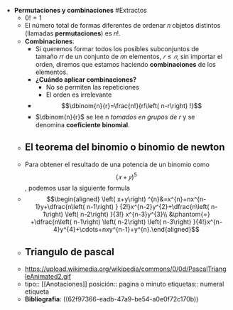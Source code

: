 - **Permutaciones y combinaciones** #Extractos
	- $0! = 1$
	- El número total de formas diferentes de ordenar 𝑛 objetos distintos (llamadas **permutaciones**) es 𝑛!.
	- **Combinaciones**:
		- Si queremos formar todos los posibles subconjuntos de tamaño 𝑟r de un conjunto de 𝑛n elementos, $𝑟≤𝑛$, sin importar el orden, diremos que estamos haciendo **combinaciones** de los elementos.
		- **¿Cuándo aplicar combinaciones?**
			- No se permiten las repeticiones
			- El orden es irrelevante
		- $$\dbinom{n}{r}=\frac{n!}{r!\left( n-r\right) !}$$
		- $\dbinom{n}{r}$ se lee n *tomados en grupos de* 𝑟 y se denomina **coeficiente binomial**.
	- ## El teorema del binomio o binomio de newton
	- Para obtener el resultado de una potencia de un binomio como $$(𝑥+𝑦)^5$$, podemos usar la siguiente formula
	- $$\begin{aligned} \left( x+y\right) ^{n}&=x^{n}+nx^{n-1}y+\dfrac{n\left( n-1\right) } {2!}x^{n-2}y^{2}+\dfrac{n\left( n-1\right) \left( n-2\right) }{3!} x^{n-3}y^{3}\\ &\phantom{=} +\dfrac{n\left( n-1\right) \left( n-2\right) \left( n-3\right) }{4!}x^{n-4}y^{4}+\cdots+nxy^{n-1}+y^{n}.\end{aligned}$$
	- ## Triangulo de pascal
	- https://upload.wikimedia.org/wikipedia/commons/0/0d/PascalTriangleAnimated2.gif
	- tipo:: [[Anotaciones]]
	  posición:: pagina o minuto
	  etiquetas:: numeral etiqueta
	- **Bibliografia**: ((62f97366-eadb-47a9-be54-a0e0f72c170b))